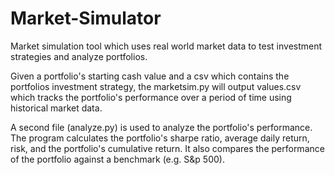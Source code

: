 # Market-Simulator
Market simulation tool which uses real world market data to test investment strategies and analyze portfolios. 

Given a portfolio's starting cash value and a csv which contains the portfolios investment strategy, the marketsim.py will output
values.csv which tracks the portfolio's performance over a period of time using historical market data. 

A second file (analyze.py) is used to analyze the portfolio's performance. The program calculates the portfolio's sharpe ratio, average
daily return, risk, and the portfolio's cumulative return. It also compares the performance of the portfolio against a benchmark
(e.g. S&p 500). 

